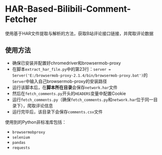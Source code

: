 # HAR-Based-Bilibili-Comment-Fetcher

使用基于HAR文件提取与解析的方法，获取B站评论接口链接，并爬取评论数据

## 使用方法

- 确保已安装并配置好chromedriver和browsermob-proxy
- 在脚本`extract_har_file.py`中的第23行：`server = Server('E:/browsermob-proxy-2.1.4/bin/browsermob-proxy.bat')`的`Server`中输入自己browsermob-proxy的安装路径
- 运行该脚本后，在**脚本所在目录**会保存`network.har`文件
- 然后在`fetch_comments.py`开头的`HEADERS`变量中配置Cookie
- 运行`fetch_comments.py`（确保`fetch_comments.py`和`network.har`位于同一目录下），爬取评论信息
- 运行完毕后，该目录下会保存`comments.csv`文件

使用到的Python非标准库包括：

- `browsermobproxy`
- `selenium`
- `pandas`
- `requests`
